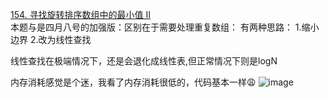 [154. 寻找旋转排序数组中的最小值 II](https://leetcode-cn.com/problems/find-minimum-in-rotated-sorted-array-ii/)</br>
本题与是四月八号的加强版：区别在于需要处理重复数组：
有两种思路：
  1.缩小边界
  2.改为线性查找

线性查找在极端情况下，还是会退化成线性表,但正常情况下则是logN

内存消耗感觉是个迷，我看了内存消耗很低的，代码基本一样:weary:
![image](https://user-images.githubusercontent.com/47679525/114113677-d01d3180-9911-11eb-829a-5f686e090574.png)
